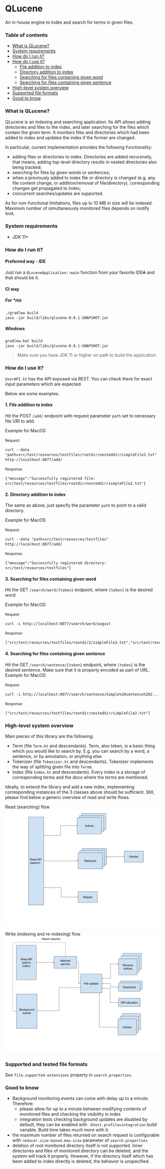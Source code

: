 # QLucene

An in-house engine to index and search for terms in given files.

### Table of contents

- [What is QLucene?](#what-is-qlucene)
- [System requirements](#system-requirements)
- [How do I run it?](#how-do-i-run-it)
- [How do I use it?](#how-do-i-use-it)
    - [File addition to index](#1-file-addition-to-index)
    - [Directory addition to index](#2-directory-addition-to-index)
    - [Searching for files containing given word](#3-searching-for-files-containing-given-word)
    - [Searching for files containing given sentence](#4-searching-for-files-containing-given-sentence)
- [High-level system overview](#high-level-system-overview)    
- [Supported file formats](#supported-and-tested-file-formats)
- [Good to know](#good-to-know)

### What is QLucene?
QLucene is an indexing and searching application. Its API allows adding directories and files to the index, and later searching
for the files which contain the given term. It monitors files and directories which had been added to index and updates the index
if the former are changed.

In particular, current implementation provides the following functionality:
* adding files or directories to index. Directories are added recursively, that means, adding top-level directory results in nested directories
also being tracked;
* searching for files by given words or sentences;
* when a previously added to index file or directory is changed (e.g. any file content change, or addition/removal of file/directory), corresponding
changes get propagated to index;
* concurrent searches/updates are supported.

As for non-functional limitations, files up to 10 MB in size will be indexed. Maximum number of simultaneously monitored files
depends on inotify limit. 

### System requirements
* JDK 11+

### How do I run it?
#### Preferred way - IDE
Just run a `QLuceneApplication::main` function from your favorite IDE~~A~~ and that should be it.
#### CI way
#####  For *nix
 ```
 ./gradlew build
java -jar build/libs/qlucene-0.0.1-SNAPSHOT.jar
```
#####  Windows
```
gradlew.bat build
java -jar build/libs/qlucene-0.0.1-SNAPSHOT.jar
```
    
> Make sure you have JDK 11 or higher on path to build the application.
    
### How do I use it?
`UserAPI.kt` has the API exposed via REST. You can check there for exact input parameters which are expected. 

Below are some examples.
#### 1. File addition to index
Hit the POST `/add/` endpoint with request parameter `path` set to necessary file URI to add. 

Example for MacOS:

<small>Request:</small>
```
curl --data "path=src/test/resources/testfiles/rootdir/nesteddir/simpleFile2.txt" http://localhost:8077/add/
```
<small>Response:</small>
```
{"message":"Successfully registered file: src/test/resources/testfiles/rootdir/nesteddir/simpleFile2.txt"}
```
#### 2. Directory addition to index
The same as above, just specify the parameter `path` to point to a valid directory.

Example for MacOS:

<small>Request:</small>
```
curl --data "path=src/test/resources/testfiles" http://localhost:8077/add/
```
<small>Response:</small>
```
{"message":"Successfully registered directory: src/test/resources/testfiles"}
```
#### 3. Searching for files containing given word 
Hit the GET `/search/word/{token}` endpoint, where `{token}` is the desired word.

Example for MacOS:

<small>Request:</small>
```
curl -i http://localhost:8077/search/word/august
```
<small>Response:</small>
```
["src/test/resources/testfiles/rootdir2/simpleFile3.txt","src/test/resources/testfiles/rootdir/nesteddir/simpleFile2.txt"]
```
#### 4. Searching for files containing given sentence
Hit the GET `/search/sentence/{token}` endpoint, where `{token}` is the desired sentence. Make sure that it is properly encoded as part of URL.
Example for MacOS:

<small>Request:</small>
```
curl -i http://localhost:8077/search/sentence/Simple%20sentence%202...
```
<small>Response:</small>
```
["src/test/resources/testfiles/rootdir/nesteddir/simpleFile2.txt"]
```
### High-level system overview
Main pieces of this library are the following:
* Term (file `Term.kt` and descendants). Term, also token, is a basic thing which you would like to search by. E.g. you can search by a word, a sentence, or by annotation, or anything else.
* Tokenizer (file `Tokenizer.kt` and descendants). Tokenizer implements the way of splitting given file into `Term`s.  
* Index (file `Index.kt` and descendants). Every index is a storage of corresponding terms and the docs where the terms are mentioned. 

Ideally, to extend the library and add a new index, implementing corresponding instances of the 3 classes above should be sufficient. Still, please find below a generic overview of read and write flows.

Read (searching) flow
![alt text](drawings/ReadAPI.png)

Write (indexing and re-indexing) flow
![alt text](drawings/WriteAPI.png)

### Supported and tested file formats
See `file.supported-extensions` property in `search.properties`.

### Good to know
* Background monitoring events can come with delay up to a minute. Therefore:
    * please allow for up to a minute between modifying contents of monitored files and checking the visibility in index
    * integration tests checking background updates are disabled by default, they can be enabled with `-Dtest.profile=integration` build variable. Build time
    takes much more with it.
* the maximum number of files returned on search request is configurable with `reducer.size-based.max-size` parameter of `search.properties`
* deletion of root monitored directory itself is not supported. Inner directories and files of monitored directory can be deleted,
and the system will track it properly. However, if the directory itself which has been added to index directly is deleted, the behavior is 
 unspecified.